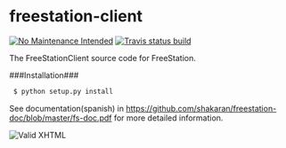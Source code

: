 freestation-client
==================
 
[![No Maintenance Intended](http://unmaintained.tech/badge.svg)](http://unmaintained.tech/) [![Travis status build](https://secure.travis-ci.org/shakaran/freestation-client.png?branch=master)](http://travis-ci.org/shakaran/freestation-client)

The FreeStationClient source code for FreeStation.

###Installation###

```bash
 $ python setup.py install
```

See documentation(spanish) in https://github.com/shakaran/freestation-doc/blob/master/fs-doc.pdf for more detailed information.

![Valid XHTML](http://w3.org/Icons/valid-xhtml10)

